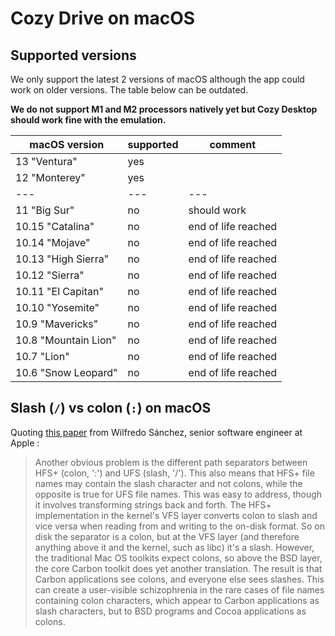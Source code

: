 # Cozy Drive on macOS

## Supported versions

We only support the latest 2 versions of macOS although the app could work on older versions. The table below can be outdated.

**We do not support M1 and M2 processors natively yet but Cozy Desktop should work fine with the emulation.**

| macOS version         | supported | comment             |
| ---                   | ---       | ---                 |
| 13 "Ventura"          | yes       |                     |
| 12 "Monterey"         | yes       |                     |
| ---                   | ---       | ---                 |
| 11 "Big Sur"          | no        | should work         |
| 10.15 "Catalina"      | no        | end of life reached |
| 10.14 "Mojave"        | no        | end of life reached |
| 10.13 "High Sierra"   | no        | end of life reached |
| 10.12 "Sierra"        | no        | end of life reached |
| 10.11 "El Capitan"    | no        | end of life reached |
| 10.10 "Yosemite"      | no        | end of life reached |
| 10.9 "Mavericks"      | no        | end of life reached |
| 10.8 "Mountain Lion"  | no        | end of life reached |
| 10.7 "Lion"           | no        | end of life reached |
| 10.6 "Snow Leopard"   | no        | end of life reached |

## Slash (`/`) vs colon (`:`) on macOS

Quoting [this paper][SANCHEZ_USENIX_2000] from Wilfredo Sánchez, senior
software engineer at Apple :

> Another obvious problem is the different path separators between HFS+
> (colon, ':') and UFS (slash, '/'). This also means that HFS+ file names may
> contain the slash character and not colons, while the opposite is true for
> UFS file names. This was easy to address, though it involves transforming
> strings back and forth. The HFS+ implementation in the kernel's VFS layer
> converts colon to slash and vice versa when reading from and writing to the
> on-disk format. So on disk the separator is a colon, but at the VFS layer
> (and therefore anything above it and the kernel, such as libc) it's a slash.
> However, the traditional Mac OS toolkits expect colons, so above the BSD
> layer, the core Carbon toolkit does yet another translation. The result is
> that Carbon applications see colons, and everyone else sees slashes. This
> can create a user-visible schizophrenia in the rare cases of file names
> containing colon characters, which appear to Carbon applications as slash
> characters, but to BSD programs and Cocoa applications as colons.

[SANCHEZ_USENIX_2000]: http://www.wsanchez.net/papers/USENIX_2000/
